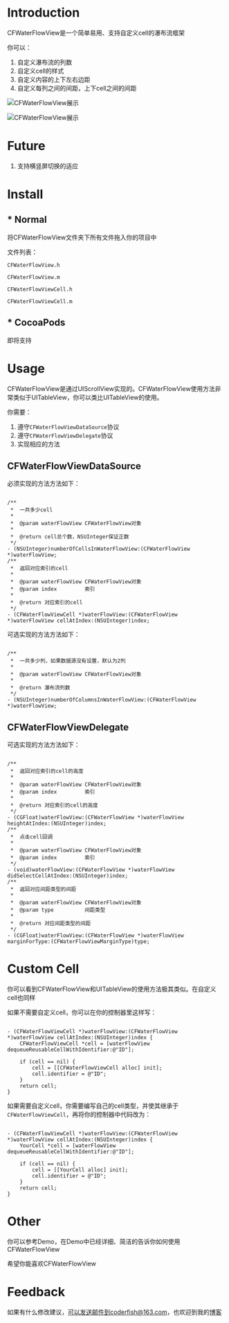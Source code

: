 # Introduction
CFWaterFlowView是一个简单易用、支持自定义cell的瀑布流框架

你可以：

1. 自定义瀑布流的列数
2. 自定义cell的样式
3. 自定义内容的上下左右边距
4. 自定义每列之间的间距，上下cell之间的间距

![CFWaterFlowView展示](http://7xnrog.com1.z0.glb.clouddn.com/github_iOS-CFWaterFlowView-show-01.png-w375)

![CFWaterFlowView展示](http://7xnrog.com1.z0.glb.clouddn.com/github_iOS-CFWaterFlowView-show-02.jpg-w375)

# Future
1. 支持横竖屏切换的适应

# Install
## * Normal
将CFWaterFlowView文件夹下所有文件拖入你的项目中

文件列表：

`CFWaterFlowView.h`

`CFWaterFlowView.m`

`CFWaterFlowViewCell.h`

`CFWaterFlowViewCell.m`

## * CocoaPods
即将支持

# Usage
CFWaterFlowView是通过UIScrollView实现的。CFWaterFlowView使用方法非常类似于UITableView，你可以类比UITableView的使用。

你需要：

1. 遵守`CFWaterFlowViewDataSource`协议
2. 遵守`CFWaterFlowViewDelegate`协议
3. 实现相应的方法

## CFWaterFlowViewDataSource

必须实现的方法方法如下：
 
```

/**
 *  一共多少cell
 *
 *  @param waterFlowView CFWaterFlowView对象
 *
 *  @return cell总个数，NSUInteger保证正数
 */
- (NSUInteger)numberOfCellsInWaterFlowView:(CFWaterFlowView *)waterFlowView;
/**
 *  返回对应索引的cell
 *
 *  @param waterFlowView CFWaterFlowView对象
 *  @param index         索引
 *
 *  @return 对应索引的cell
 */
- (CFWaterFlowViewCell *)waterFlowView:(CFWaterFlowView *)waterFlowView cellAtIndex:(NSUInteger)index;

```

可选实现的方法方法如下：

```

/**
 *  一共多少列，如果数据源没有设置，默认为2列
 *
 *  @param waterFlowView CFWaterFlowView对象
 *
 *  @return 瀑布流列数
 */
- (NSUInteger)numberOfColumnsInWaterFlowView:(CFWaterFlowView *)waterFlowView;

```

## CFWaterFlowViewDelegate
可选实现的方法方法如下：

```

/**
 *  返回对应索引的cell的高度
 *
 *  @param waterFlowView CFWaterFlowView对象
 *  @param index         索引
 *
 *  @return 对应索引的cell的高度
 */
- (CGFloat)waterFlowView:(CFWaterFlowView *)waterFlowView heightAtIndex:(NSUInteger)index;
/**
 *  点击cell回调
 *
 *  @param waterFlowView CFWaterFlowView对象
 *  @param index         索引
 */
- (void)waterFlowView:(CFWaterFlowView *)waterFlowView didSelectCellAtIndex:(NSUInteger)index;
/**
 *  返回对应间距类型的间距
 *
 *  @param waterFlowView CFWaterFlowView对象
 *  @param type          间距类型
 *
 *  @return 对应间距类型的间距
 */
- (CGFloat)waterFlowView:(CFWaterFlowView *)waterFlowView marginForType:(CFWaterFlowViewMarginType)type;

```

# Custom Cell
你可以看到CFWaterFlowView和UITableView的使用方法极其类似。在自定义cell也同样

如果不需要自定义cell，你可以在你的控制器里这样写：

```

- (CFWaterFlowViewCell *)waterFlowView:(CFWaterFlowView *)waterFlowView cellAtIndex:(NSUInteger)index {
    CFWaterFlowViewCell *cell = [waterFlowView dequeueReusableCellWithIdentifier:@"ID"];
    
    if (cell == nil) {
        cell = [[CFWaterFlowViewCell alloc] init];
        cell.identifier = @"ID";
    }
    return cell;
}

```

如果需要自定义cell，你需要编写自己的cell类型，并使其继承于`CFWaterFlowViewCell`，再将你的控制器中代码改为：

```

- (CFWaterFlowViewCell *)waterFlowView:(CFWaterFlowView *)waterFlowView cellAtIndex:(NSUInteger)index {
    YourCell *cell = [waterFlowView dequeueReusableCellWithIdentifier:@"ID"];
    
    if (cell == nil) {
        cell = [[YourCell alloc] init];
        cell.identifier = @"ID";
    }
    return cell;
}

```

# Other
你可以参考Demo，在Demo中已经详细、简洁的告诉你如何使用CFWaterFlowView

希望你能喜欢CFWaterFlowView

# Feedback
如果有什么修改建议，可以发送邮件到coderfish@163.com，也欢迎到我的[博客](http://zhoulingyu.com)